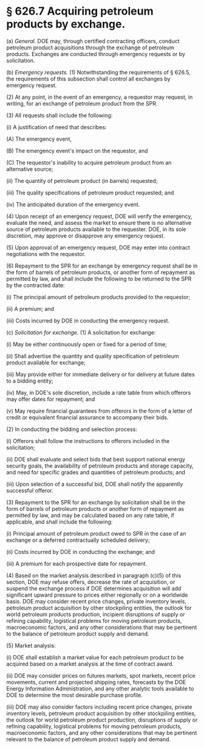 # § 626.7   Acquiring petroleum products by exchange.

(a) *General.* DOE may, through certified contracting officers, conduct petroleum product acquisitions through the exchange of petroleum products. Exchanges are conducted through emergency requests or by solicitation.


(b) *Emergency requests.* (1) Notwithstanding the requirements of § 626.5, the requirements of this subsection shall control all exchanges by emergency request.


(2) At any point, in the event of an emergency, a requestor may request, in writing, for an exchange of petroleum product from the SPR.


(3) All requests shall include the following:


(i) A justification of need that describes:


(A) The emergency event,


(B) The emergency event's impact on the requestor, and


(C) The requestor's inability to acquire petroleum product from an alternative source;


(ii) The quantity of petroleum product (in barrels) requested;


(iii) The quality specifications of petroleum product requested; and


(iv) The anticipated duration of the emergency event.


(4) Upon receipt of an emergency request, DOE will verify the emergency, evaluate the need, and assess the market to ensure there is no alternative source of petroleum products available to the requester. DOE, in its sole discretion, may approve or disapprove any emergency request.


(5) Upon approval of an emergency request, DOE may enter into contract negotiations with the requestor.


(6) Repayment to the SPR for an exchange by emergency request shall be in the form of barrels of petroleum products, or another form of repayment as permitted by law, and shall include the following to be returned to the SPR by the contracted date:


(i) The principal amount of petroleum products provided to the requestor;


(ii) A premium; and


(iii) Costs incurred by DOE in conducting the emergency request.


(c) *Solicitation for exchange.* (1) A solicitation for exchange:


(i) May be either continuously open or fixed for a period of time;


(ii) Shall advertise the quantity and quality specification of petroleum product available for exchange;


(iii) May provide either for immediate delivery or for delivery at future dates to a bidding entity;


(iv) May, in DOE's sole discretion, include a rate table from which offerors may offer dates for repayment; and


(v) May require financial guarantees from offerors in the form of a letter of credit or equivalent financial assurance to accompany their bids.


(2) In conducting the bidding and selection process:


(i) Offerors shall follow the instructions to offerors included in the solicitation;


(ii) DOE shall evaluate and select bids that best support national energy security goals, the availability of petroleum products and storage capacity, and need for specific grades and quantities of petroleum products; and


(iii) Upon selection of a successful bid, DOE shall notify the apparently successful offeror.


(3) Repayment to the SPR for an exchange by solicitation shall be in the form of barrels of petroleum products or another form of repayment as permitted by law, and may be calculated based on any rate table, if applicable, and shall include the following:


(i) Principal amount of petroleum product owed to SPR in the case of an exchange or a deferred contractually scheduled delivery;


(ii) Costs incurred by DOE in conducting the exchange; and


(iii) A premium for each prospective date for repayment.


(4) Based on the market analysis described in paragraph (c)(5) of this section, DOE may refuse offers, decrease the rate of acquisition, or suspend the exchange process if DOE determines acquisition will add significant upward pressure to prices either regionally or on a worldwide basis. DOE may consider recent price changes, private inventory levels, petroleum product acquisition by other stockpiling entities, the outlook for world petroleum products production, incipient disruptions of supply or refining capability, logistical problems for moving petroleum products, macroeconomic factors, and any other considerations that may be pertinent to the balance of petroleum product supply and demand.


(5) Market analysis:


(i) DOE shall establish a market value for each petroleum product to be acquired based on a market analysis at the time of contract award.


(ii) DOE may consider prices on futures markets, spot markets, recent price movements, current and projected shipping rates, forecasts by the DOE Energy Information Administration, and any other analytic tools available to DOE to determine the most desirable purchase profile.


(iii) DOE may also consider factors including recent price changes, private inventory levels, petroleum product acquisition by other stockpiling entities, the outlook for world petroleum product production, disruptions of supply or refining capability, logistical problems for moving petroleum products, macroeconomic factors, and any other considerations that may be pertinent relevant to the balance of petroleum product supply and demand.






